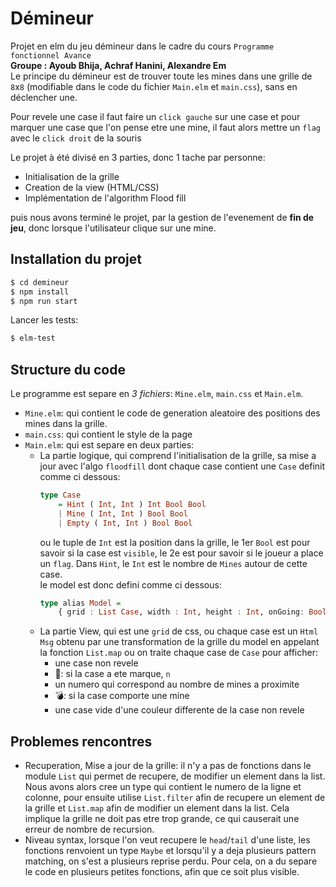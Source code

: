 # **Démineur**
Projet en elm du jeu démineur dans le cadre du cours `Programme fonctionnel Avance`  
**Groupe : Ayoub Bhija, Achraf Hanini, Alexandre Em**  
Le principe du démineur est de trouver toute les mines dans une grille de `8`x`8` (modifiable dans le code du fichier `Main.elm` et `main.css`), sans en déclencher une.  

Pour revele une case il faut faire un `click gauche` sur une case et pour marquer une case que l'on pense etre une mine, il faut alors mettre un `flag` avec le `click droit` de la souris 

Le projet à été divisé en 3 parties, donc 1 tache par personne:
- Initialisation de la grille
- Creation de la view (HTML/CSS)
- Implémentation de l'algorithm Flood fill

puis nous avons terminé le projet, par la gestion de l'evenement de **fin de jeu**, donc lorsque l'utilisateur clique sur une mine.

## **Installation du projet**
```sh
$ cd demineur
$ npm install
$ npm run start
```
Lancer les tests:
```sh
$ elm-test
```

## **Structure du code**
Le programme est separe en *3 fichiers*: `Mine.elm`, `main.css` et `Main.elm`.
- `Mine.elm`: qui contient le code de generation aleatoire des positions des mines dans la grille.
- `main.css`: qui contient le style de la page
- `Main.elm`: qui est separe en deux parties:
    - La partie logique, qui comprend l'initialisation de la grille, sa mise a jour avec l'algo `floodfill` dont chaque case contient une `Case` definit comme ci dessous: 
        ```haskell
        type Case
            = Hint ( Int, Int ) Int Bool Bool
            | Mine ( Int, Int ) Bool Bool
            | Empty ( Int, Int ) Bool Bool
        ```
        ou le tuple de `Int` est la position dans la grille, le 1er `Bool` est pour savoir si la case est `visible`, le 2e est pour savoir si le joueur a place un `flag`. Dans `Hint`, le `Int` est le nombre de `Mines` autour de cette case.  
        le model est donc defini comme ci dessous:
        ```haskell
        type alias Model =
            { grid : List Case, width : Int, height : Int, onGoing: Bool }
        ```
    - La partie View, qui est une `grid` de css, ou chaque case est un `Html Msg` obtenu par une transformation de la grille du model en appelant la fonction `List.map` ou on traite chaque case de `Case` pour afficher:
        - une case non revele
        - 🚩: si la case a ete marque, `n`
        - un numero qui correspond au nombre de mines a proximite
        - 💣: si la case comporte une mine
        - une case vide d'une couleur differente de la case non revele


## **Problemes rencontres**
- Recuperation, Mise a jour de la grille: il n'y a pas de fonctions dans le module `List` qui permet de recupere, de modifier un element dans la list. Nous avons alors cree un type qui contient le numero de la ligne et colonne, pour ensuite utilise `List.filter` afin de recupere un element de la grille et `List.map` afin de modifier un element dans la list. Cela implique la grille ne doit pas etre trop grande, ce qui causerait une erreur de nombre de recursion.
- Niveau syntax, lorsque l'on veut recupere le `head`/`tail` d'une liste, les fonctions renvoient un type `Maybe` et lorsqu'il y a deja plusieurs pattern matching, on s'est a plusieurs reprise perdu. Pour cela, on a du separe le code en plusieurs petites fonctions, afin que ce soit plus visible.